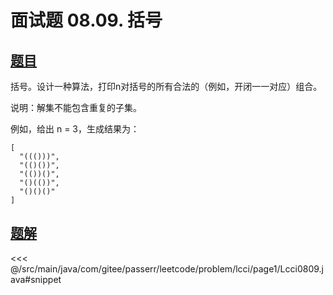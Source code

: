 # 面试题 08.09. 括号

## [题目](https://leetcode.cn/problems/bracket-lcci/)
括号。设计一种算法，打印n对括号的所有合法的（例如，开闭一一对应）组合。

说明：解集不能包含重复的子集。

例如，给出 n = 3，生成结果为：

```
[
  "((()))",
  "(()())",
  "(())()",
  "()(())",
  "()()()"
]
```



## [题解](https://github.com/PasseRR/JavaLeetCode/blob/master/src/main/java/com/gitee/passerr/leetcode/problem/lcci/page1/Lcci0809.java)

<<< @/src/main/java/com/gitee/passerr/leetcode/problem/lcci/page1/Lcci0809.java#snippet
